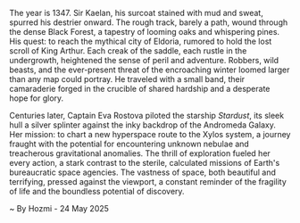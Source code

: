 
The year is 1347.  Sir Kaelan, his surcoat stained with mud and sweat, spurred his destrier onward.  The rough track, barely a path, wound through the dense Black Forest, a tapestry of looming oaks and whispering pines.  His quest: to reach the mythical city of Eldoria, rumored to hold the lost scroll of King Arthur.  Each creak of the saddle, each rustle in the undergrowth, heightened the sense of peril and adventure.  Robbers, wild beasts, and the ever-present threat of the encroaching winter loomed larger than any map could portray.  He traveled with a small band, their camaraderie forged in the crucible of shared hardship and a desperate hope for glory.

Centuries later, Captain Eva Rostova piloted the starship *Stardust*, its sleek hull a silver splinter against the inky backdrop of the Andromeda Galaxy.  Her mission: to chart a new hyperspace route to the Xylos system, a journey fraught with the potential for encountering unknown nebulae and treacherous gravitational anomalies.  The thrill of exploration fueled her every action, a stark contrast to the sterile, calculated missions of Earth's bureaucratic space agencies.  The vastness of space, both beautiful and terrifying, pressed against the viewport, a constant reminder of the fragility of life and the boundless potential of discovery.

~ By Hozmi - 24 May 2025
